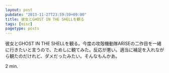 ```yaml
---
layout: post
pubdate: "2013-11-27T23:59:59+09:00"
title: 彼女とGHOST IN THE SHELLを観る
tags: [misc]
pagetype: posts
---
```

彼女とGHOST IN THE SHELLを観る。今度の攻殻機動隊ARISEの二作目を一緒に行きたいと言うので、ためしに観てみた。反応が悪い。適当に補足を入れながら観たのだけれど、ダメだったみたい。そんなもんかあ。

2 min.

